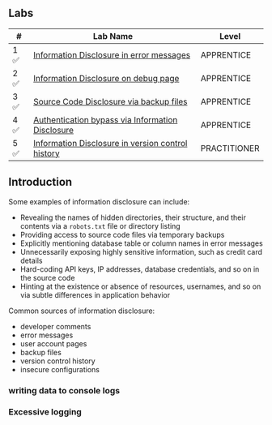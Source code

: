 
## Labs

| #   | Lab Name                                          | Level        |
| --- | ------------------------------------------------- | ------------ |
| 1 ✅  | [Information Disclosure in error messages](Information%20Disclosure%20in%20error%20messages)          | APPRENTICE   |
| 2 ✅  | [Information Disclosure on debug page](Information%20Disclosure%20on%20debug%20page)              | APPRENTICE   |
| 3 ✅  | [Source Code Disclosure via backup files](Source%20Code%20Disclosure%20via%20backup%20files)           | APPRENTICE   |
| 4 ✅  | [Authentication bypass via Information Disclosure](Authentication%20bypass%20via%20Information%20Disclosure)  | APPRENTICE   |
| 5 ✅  | [Information Disclosure in version control history](Information%20Disclosure%20in%20version%20control%20history) | PRACTITIONER | 

## Introduction

Some examples of information disclosure can include:
- Revealing the names of hidden directories, their structure, and their contents via a `robots.txt` file or directory listing
- Providing access to source code files via temporary backups
- Explicitly mentioning database table or column names in error messages
- Unnecessarily exposing highly sensitive information, such as credit card details
- Hard-coding API keys, IP addresses, database credentials, and so on in the source code
- Hinting at the existence or absence of resources, usernames, and so on via subtle differences in application behavior

Common sources of information disclosure:
- developer comments
- error messages
- user account pages
- backup files 
- version control history
- insecure configurations

### writing data to console logs

### Excessive logging
